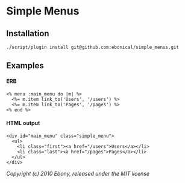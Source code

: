 Simple Menus
============

Installation
------------

`./script/plugin install git@github.com:ebonical/simple_menus.git`

Examples
--------

#### ERB
    <% menu :main_menu do |m| %>
      <%= m.item link_to('Users', '/users') %>
      <%= m.item link_to('Pages', '/pages') %>
    <% end %>
    
#### HTML output
    <div id="main_menu" class="simple_menu">
      <ul>
        <li class="first"><a href="/users">Users</a></li>
        <li class="last"><a href="/pages">Pages</a></li>
      </ul>
    </div>

_Copyright (c) 2010 Ebony, released under the MIT license_
